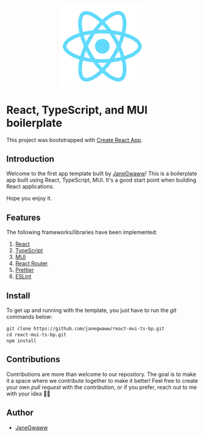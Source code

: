 <p align="center">
  <img width="43%" src="./public/logo512.png" />
</p>

# React, TypeScript, and MUI boilerplate

This project was bootstrapped with [Create React App](https://github.com/facebook/create-react-app).

## Introduction

Welcome to the first app template built by [JaneGwaww](https://www.janegwaww.com)! This is a boilerplate app built using React, TypeScript, MUI. It's a good start point when building React applications.

Hope you enjoy it.

## Features

The following frameworks/libraries have been implemented:

1. [React](https://reactjs.org/)
2. [TypeScript](https://www.typescriptlang.org/)
3. [MUI](https://mui.com/)
4. [React Router](https://reactrouter.com/)
5. [Prettier](https://prettier.io)
6. [ESLint](https://eslint.org/)

## Install

To get up and running with the template, you just have to run the _git_ commands below:

```
git clone https://github.com/janegwaww/react-mui-ts-bp.git
cd react-mui-ts-bp.git
npm install
```

## Contributions

Contributions are more than welcome to our repository. The goal is to make it a space where we contribute together to make it better! Feel free to create your own _pull request_ with the contribution, or if you prefer, reach out to me with your idea 🙋‍♂️

## Author

- [JaneGwaww](https://github.com/janegwaww)

